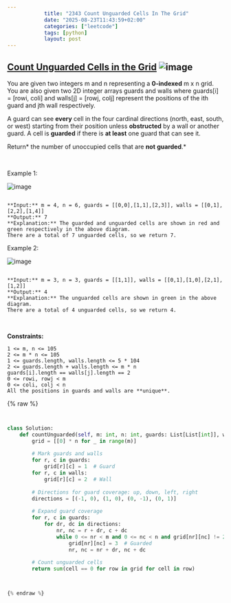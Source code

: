```yaml
---
            title: "2343 Count Unguarded Cells In The Grid"
            date: "2025-08-23T11:43:59+02:00"
            categories: ["leetcode"]
            tags: [python]
            layout: post
---
```

            
## [Count Unguarded Cells in the Grid](https://leetcode.com/problems/count-unguarded-cells-in-the-grid) ![image](https://img.shields.io/badge/Difficulty-Medium-orange)

You are given two integers m and n representing a **0-indexed** m x n grid. You are also given two 2D integer arrays guards and walls where guards[i] = [rowi, coli] and walls[j] = [rowj, colj] represent the positions of the ith guard and jth wall respectively.

A guard can see **every** cell in the four cardinal directions (north, east, south, or west) starting from their position unless **obstructed** by a wall or another guard. A cell is **guarded** if there is **at least** one guard that can see it.

Return* the number of unoccupied cells that are **not** **guarded**.*

 

Example 1:

![image](https://assets.leetcode.com/uploads/2022/03/10/example1drawio2.png)
```

**Input:** m = 4, n = 6, guards = [[0,0],[1,1],[2,3]], walls = [[0,1],[2,2],[1,4]]
**Output:** 7
**Explanation:** The guarded and unguarded cells are shown in red and green respectively in the above diagram.
There are a total of 7 unguarded cells, so we return 7.

```

Example 2:

![image](https://assets.leetcode.com/uploads/2022/03/10/example2drawio.png)
```

**Input:** m = 3, n = 3, guards = [[1,1]], walls = [[0,1],[1,0],[2,1],[1,2]]
**Output:** 4
**Explanation:** The unguarded cells are shown in green in the above diagram.
There are a total of 4 unguarded cells, so we return 4.

```

 

**Constraints:**

	1 <= m, n <= 105
	2 <= m * n <= 105
	1 <= guards.length, walls.length <= 5 * 104
	2 <= guards.length + walls.length <= m * n
	guards[i].length == walls[j].length == 2
	0 <= rowi, rowj < m
	0 <= coli, colj < n
	All the positions in guards and walls are **unique**.

{% raw %}


```python


class Solution:
    def countUnguarded(self, m: int, n: int, guards: List[List[int]], walls: List[List[int]]) -> int:
        grid = [[0] * n for _ in range(m)]
        
        # Mark guards and walls
        for r, c in guards:
            grid[r][c] = 1  # Guard
        for r, c in walls:
            grid[r][c] = 2  # Wall
        
        # Directions for guard coverage: up, down, left, right
        directions = [(-1, 0), (1, 0), (0, -1), (0, 1)]
        
        # Expand guard coverage
        for r, c in guards:
            for dr, dc in directions:
                nr, nc = r + dr, c + dc
                while 0 <= nr < m and 0 <= nc < n and grid[nr][nc] != 2 and grid[nr][nc] != 1:
                    grid[nr][nc] = 3  # Guarded
                    nr, nc = nr + dr, nc + dc
        
        # Count unguarded cells
        return sum(cell == 0 for row in grid for cell in row)



{% endraw %}
```
